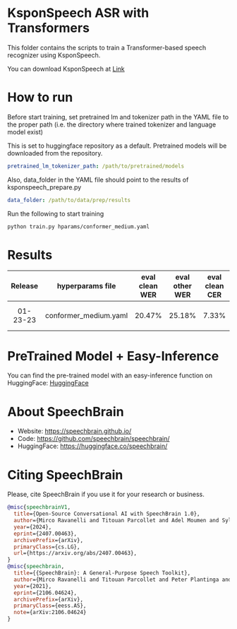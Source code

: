 # KsponSpeech ASR with Transformers

This folder contains the scripts to train a Transformer-based speech recognizer using KsponSpeech.

You can download KsponSpeech at [Link](https://aihub.or.kr/aihubdata/data/view.do?currMenu=115&topMenu=100&aihubDataSe=realm&dataSetSn=123)

# How to run
Before start training, set pretrained lm and tokenizer path in the YAML file to the proper path (i.e. the directory where trained tokenizer and language model exist)

This is set to huggingface repository as a default. Pretrained models will be downloaded from the repository.

```YAML
pretrained_lm_tokenizer_path: /path/to/pretrained/models
```

Also, data_folder in the YAML file should point to the results of ksponspeech_prepare.py
```YAML
data_folder: /path/to/data/prep/results
```
Run the following to start training
```bash
python train.py hparams/conformer_medium.yaml
```

# Results
| Release  |   hyperparams file    | eval clean WER | eval other WER | eval clean CER | eval other CER |                                   HuggingFace link                                   |                                               Model link                                                |    GPUs     |  Training time  |
| :------: | :-------------------: | :------------: | :------------: | :------------: | :------------: | :----------------------------------------------------------------------------------: | :-----------------------------------------------------------------------------------------------------: | :---------: | :-------------: |
| 01-23-23 | conformer_medium.yaml |     20.47%     |     25.18%     |     7.33%      |     7.99%      | [HuggingFace](https://huggingface.co/speechbrain/asr-conformer-transformerlm-ksponspeech) | [DropBox](https://www.dropbox.com/sh/uibokbz83o8ybv3/AACtO5U7mUbu_XhtcoOphAjza?dl=0) | 6xA100 80GB | 2 days 13 hours |

# PreTrained Model + Easy-Inference
You can find the pre-trained model with an easy-inference function on HuggingFace: [HuggingFace](https://huggingface.co/speechbrain/asr-conformer-transformerlm-ksponspeech)

# About SpeechBrain
- Website: https://speechbrain.github.io/
- Code: https://github.com/speechbrain/speechbrain/
- HuggingFace: https://huggingface.co/speechbrain/


# Citing SpeechBrain
Please, cite SpeechBrain if you use it for your research or business.

```bibtex
@misc{speechbrainV1,
  title={Open-Source Conversational AI with SpeechBrain 1.0},
  author={Mirco Ravanelli and Titouan Parcollet and Adel Moumen and Sylvain de Langen and Cem Subakan and Peter Plantinga and Yingzhi Wang and Pooneh Mousavi and Luca Della Libera and Artem Ploujnikov and Francesco Paissan and Davide Borra and Salah Zaiem and Zeyu Zhao and Shucong Zhang and Georgios Karakasidis and Sung-Lin Yeh and Pierre Champion and Aku Rouhe and Rudolf Braun and Florian Mai and Juan Zuluaga-Gomez and Seyed Mahed Mousavi and Andreas Nautsch and Xuechen Liu and Sangeet Sagar and Jarod Duret and Salima Mdhaffar and Gaelle Laperriere and Mickael Rouvier and Renato De Mori and Yannick Esteve},
  year={2024},
  eprint={2407.00463},
  archivePrefix={arXiv},
  primaryClass={cs.LG},
  url={https://arxiv.org/abs/2407.00463},
}
@misc{speechbrain,
  title={{SpeechBrain}: A General-Purpose Speech Toolkit},
  author={Mirco Ravanelli and Titouan Parcollet and Peter Plantinga and Aku Rouhe and Samuele Cornell and Loren Lugosch and Cem Subakan and Nauman Dawalatabad and Abdelwahab Heba and Jianyuan Zhong and Ju-Chieh Chou and Sung-Lin Yeh and Szu-Wei Fu and Chien-Feng Liao and Elena Rastorgueva and François Grondin and William Aris and Hwidong Na and Yan Gao and Renato De Mori and Yoshua Bengio},
  year={2021},
  eprint={2106.04624},
  archivePrefix={arXiv},
  primaryClass={eess.AS},
  note={arXiv:2106.04624}
}
```
